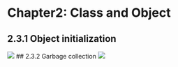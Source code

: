 # Chapter2: Class and Object
## 2.3.1 Object initialization

<img src="https://cloud.githubusercontent.com/assets/20150344/26130911/f8402efc-3a64-11e7-9e52-9f017571473a.jpg"/>
## 2.3.2 Garbage collection
<img src="https://cloud.githubusercontent.com/assets/20150344/26130910/f83dea02-3a64-11e7-826d-fdb55799c07b.jpg"/>
